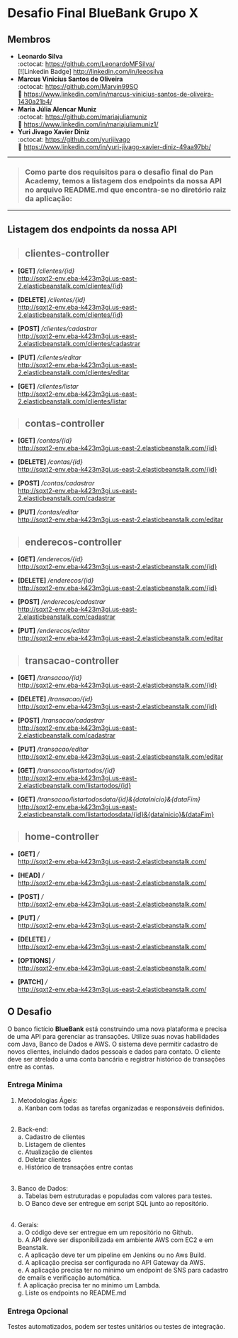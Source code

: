 # Desafio Final BlueBank Grupo X
## Membros
- **Leonardo Silva**<br>
:octocat: https://github.com/LeonardoMFSilva/<br>
[![Linkedin Badge] http://linkedin.com/in/leeosilva<br>
- **Marcus Vinicius Santos de Oliveira**<br>
:octocat: https://github.com/Marvin99SO<br>
:blue_book: https://www.linkedin.com/in/marcus-vinicius-santos-de-oliveira-1430a21b4/<br>
- **Maria Júlia Alencar Muniz**<br>
:octocat: https://github.com/mariajuliamuniz<br>
:blue_book: https://www.linkedin.com/in/mariajuliamuniz1/<br>
- **Yuri Jivago Xavier Diniz**<br>
:octocat: https://github.com/yurijivago<br>
:blue_book: https://www.linkedin.com/in/yuri-jivago-xavier-diniz-49aa97bb/<br>

---

> ### Como parte dos requisitos para o desafio final do Pan Academy, temos a listagem dos endpoints da nossa API no arquivo README.md que encontra-se no diretório raiz da aplicação:
---

## Listagem dos endpoints da nossa API

> ## clientes-controller
- **[GET]** */clientes/{id}*<br>
http://sqxt2-env.eba-k423m3gi.us-east-2.elasticbeanstalk.com/clientes/{id}

- **[DELETE]** */clientes/{id}*<br>
http://sqxt2-env.eba-k423m3gi.us-east-2.elasticbeanstalk.com/clientes/{id}

- **[POST]** */clientes/cadastrar*<br>
http://sqxt2-env.eba-k423m3gi.us-east-2.elasticbeanstalk.com/clientes/cadastrar

- **[PUT]** */clientes/editar*<br>
http://sqxt2-env.eba-k423m3gi.us-east-2.elasticbeanstalk.com/clientes/editar

- **[GET]** */clientes/listar*<br>
http://sqxt2-env.eba-k423m3gi.us-east-2.elasticbeanstalk.com/clientes/listar

> ## contas-controller
- **[GET]** */contas/{id}*<br>
http://sqxt2-env.eba-k423m3gi.us-east-2.elasticbeanstalk.com/{id}

- **[DELETE]** */contas/{id}*<br>
http://sqxt2-env.eba-k423m3gi.us-east-2.elasticbeanstalk.com/{id}

- **[POST]** */contas/cadastrar*<br>
http://sqxt2-env.eba-k423m3gi.us-east-2.elasticbeanstalk.com/cadastrar

- **[PUT]** */contas/editar*<br>
http://sqxt2-env.eba-k423m3gi.us-east-2.elasticbeanstalk.com/editar

> ## enderecos-controller
- **[GET]** */enderecos/{id}*<br>
http://sqxt2-env.eba-k423m3gi.us-east-2.elasticbeanstalk.com/{id}

- **[DELETE]** */enderecos/{id}*<br>
http://sqxt2-env.eba-k423m3gi.us-east-2.elasticbeanstalk.com/{id}

- **[POST]** */enderecos/cadastrar*<br>
http://sqxt2-env.eba-k423m3gi.us-east-2.elasticbeanstalk.com/cadastrar

- **[PUT]** */enderecos/editar*<br>
http://sqxt2-env.eba-k423m3gi.us-east-2.elasticbeanstalk.com/editar

> ## transacao-controller
- **[GET]** */transacao/{id}*<br>
http://sqxt2-env.eba-k423m3gi.us-east-2.elasticbeanstalk.com/{id}


- **[DELETE]** */transacao/{id}*<br>
http://sqxt2-env.eba-k423m3gi.us-east-2.elasticbeanstalk.com/{id}

- **[POST]** */transacao/cadastrar*<br>
http://sqxt2-env.eba-k423m3gi.us-east-2.elasticbeanstalk.com/cadastrar


- **[PUT]** */transacao/editar*<br>
http://sqxt2-env.eba-k423m3gi.us-east-2.elasticbeanstalk.com/editar


- **[GET]** */transacao/listartodos/{id}*<br>
http://sqxt2-env.eba-k423m3gi.us-east-2.elasticbeanstalk.com/listartodos/{id}


- **[GET]** */transacao/listartodosdata/{id}&{dataInicio}&{dataFim}*<br>
http://sqxt2-env.eba-k423m3gi.us-east-2.elasticbeanstalk.com/listartodosdata/{id}&{dataInicio}&{dataFim}

> ## home-controller
- **[GET]** */*<br>
http://sqxt2-env.eba-k423m3gi.us-east-2.elasticbeanstalk.com/

- **[HEAD]** */*<br>
http://sqxt2-env.eba-k423m3gi.us-east-2.elasticbeanstalk.com/

- **[POST]** */*<br>
http://sqxt2-env.eba-k423m3gi.us-east-2.elasticbeanstalk.com/

- **[PUT]** */*<br>
http://sqxt2-env.eba-k423m3gi.us-east-2.elasticbeanstalk.com/

- **[DELETE]** */*<br>
http://sqxt2-env.eba-k423m3gi.us-east-2.elasticbeanstalk.com/

- **[OPTIONS]** */*<br>
http://sqxt2-env.eba-k423m3gi.us-east-2.elasticbeanstalk.com/

- **[PATCH]** */*<br>
http://sqxt2-env.eba-k423m3gi.us-east-2.elasticbeanstalk.com/


## O Desafio ##
O banco fictício **BlueBank** está construindo uma nova plataforma e precisa de uma API para gerenciar as transações. Utilize suas novas habilidades com Java, Banco de Dados e AWS.
O sistema deve permitir cadastro de novos clientes, incluindo dados pessoais e dados para contato. O cliente deve ser atrelado a uma conta bancária e registrar histórico de transações entre as contas.

### Entrega Mínima ###
1. Metodologias Ágeis:<br>
  a. Kanban com todas as tarefas organizadas e responsáveis definidos.<br><br>
  
2. Back-end:<br>
  a. Cadastro de clientes<br>
  b. Listagem de clientes<br>
  c. Atualização de clientes<br>
  d. Deletar clientes<br>
  e. Histórico de transações entre contas<br><br>
  
3. Banco de Dados:<br>
  a. Tabelas bem estruturadas e populadas com valores para testes.<br>
  b. O Banco deve ser entregue em script SQL junto ao repositório.<br><br>
  
4. Gerais:<br>
  a. O código deve ser entregue em um repositório no Github.<br>
  b. A API deve ser disponibilizada em ambiente AWS com EC2 e em Beanstalk.<br>
  c. A aplicação deve ter um pipeline em Jenkins ou no Aws Build.<br>
  d. A aplicação precisa ser configurada no API Gateway da AWS.<br>
  e. A aplicação precisa ter no mínimo um endpoint de SNS para cadastro de emails e verificação automática.<br>
  f. A aplicação precisa ter no mínimo um Lambda.<br>
  g. Liste os endpoints no README.md<br>

### Entrega Opcional ###
Testes automatizados, podem ser testes unitários ou testes de integração.
